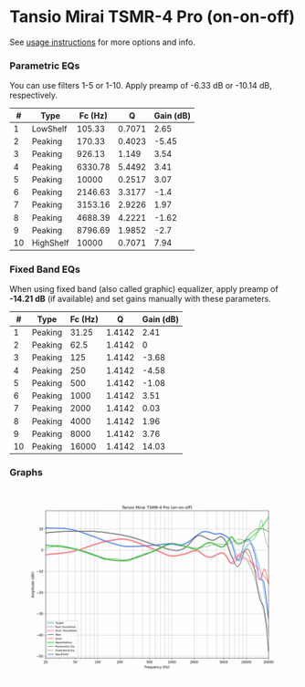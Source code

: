 # Tansio Mirai TSMR-4 Pro (on-on-off)
See [usage instructions](https://github.com/jaakkopasanen/AutoEq#usage) for more options and info.

### Parametric EQs
You can use filters 1-5 or 1-10. Apply preamp of -6.33 dB or -10.14 dB, respectively.

|   # | Type      |   Fc (Hz) |      Q |   Gain (dB) |
|-----|-----------|-----------|--------|-------------|
|   1 | LowShelf  |    105.33 | 0.7071 |        2.65 |
|   2 | Peaking   |    170.33 | 0.4023 |       -5.45 |
|   3 | Peaking   |    926.13 | 1.149  |        3.54 |
|   4 | Peaking   |   6330.78 | 5.4492 |        3.41 |
|   5 | Peaking   |  10000    | 0.2517 |        3.07 |
|   6 | Peaking   |   2146.63 | 3.3177 |       -1.4  |
|   7 | Peaking   |   3153.16 | 2.9226 |        1.97 |
|   8 | Peaking   |   4688.39 | 4.2221 |       -1.62 |
|   9 | Peaking   |   8796.69 | 1.9852 |       -2.7  |
|  10 | HighShelf |  10000    | 0.7071 |        7.94 |

### Fixed Band EQs
When using fixed band (also called graphic) equalizer, apply preamp of **-14.21 dB** (if available) and set gains manually with these parameters.

|   # | Type    |   Fc (Hz) |      Q |   Gain (dB) |
|-----|---------|-----------|--------|-------------|
|   1 | Peaking |     31.25 | 1.4142 |        2.41 |
|   2 | Peaking |     62.5  | 1.4142 |        0    |
|   3 | Peaking |    125    | 1.4142 |       -3.68 |
|   4 | Peaking |    250    | 1.4142 |       -4.58 |
|   5 | Peaking |    500    | 1.4142 |       -1.08 |
|   6 | Peaking |   1000    | 1.4142 |        3.51 |
|   7 | Peaking |   2000    | 1.4142 |        0.03 |
|   8 | Peaking |   4000    | 1.4142 |        1.96 |
|   9 | Peaking |   8000    | 1.4142 |        3.76 |
|  10 | Peaking |  16000    | 1.4142 |       14.03 |

### Graphs
![](./Tansio%20Mirai%20TSMR-4%20Pro%20(on-on-off).png)
